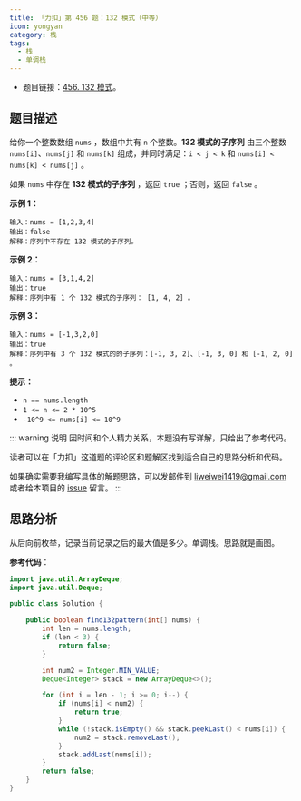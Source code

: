 ```yaml
---
title: 「力扣」第 456 题：132 模式（中等）
icon: yongyan
category: 栈
tags:
  - 栈
  - 单调栈
---
```


- 题目链接：[456. 132 模式](https://leetcode-cn.com/problems/132-pattern/)。

## 题目描述

给你一个整数数组 `nums` ，数组中共有 `n` 个整数。**132 模式的子序列** 由三个整数 `nums[i]`、`nums[j]` 和 `nums[k]` 组成，并同时满足：`i < j < k` 和 `nums[i] < nums[k] < nums[j]` 。

如果 `nums` 中存在 **132 模式的子序列** ，返回 `true` ；否则，返回 `false` 。

**示例 1：**

```
输入：nums = [1,2,3,4]
输出：false
解释：序列中不存在 132 模式的子序列。
```

**示例 2：**

```
输入：nums = [3,1,4,2]
输出：true
解释：序列中有 1 个 132 模式的子序列： [1, 4, 2] 。
```

**示例 3：**

```
输入：nums = [-1,3,2,0]
输出：true
解释：序列中有 3 个 132 模式的的子序列：[-1, 3, 2]、[-1, 3, 0] 和 [-1, 2, 0] 。
```

**提示：**

- `n == nums.length`
- `1 <= n <= 2 * 10^5`
- `-10^9 <= nums[i] <= 10^9`

::: warning 说明
因时间和个人精力关系，本题没有写详解，只给出了参考代码。

读者可以在「力扣」这道题的评论区和题解区找到适合自己的思路分析和代码。

如果确实需要我编写具体的解题思路，可以发邮件到 liweiwei1419@gmail.com 或者给本项目的 [issue](https://github.com/liweiwei1419/liweiwei1419.github.io/issues) 留言。
:::

## 思路分析

从后向前枚举，记录当前记录之后的最大值是多少。单调栈。思路就是画图。

**参考代码**：

```java
import java.util.ArrayDeque;
import java.util.Deque;

public class Solution {

    public boolean find132pattern(int[] nums) {
        int len = nums.length;
        if (len < 3) {
            return false;
        }

        int num2 = Integer.MIN_VALUE;
        Deque<Integer> stack = new ArrayDeque<>();

        for (int i = len - 1; i >= 0; i--) {
            if (nums[i] < num2) {
                return true;
            }
            while (!stack.isEmpty() && stack.peekLast() < nums[i]) {
                num2 = stack.removeLast();
            }
            stack.addLast(nums[i]);
        }
        return false;
    }
}
```
